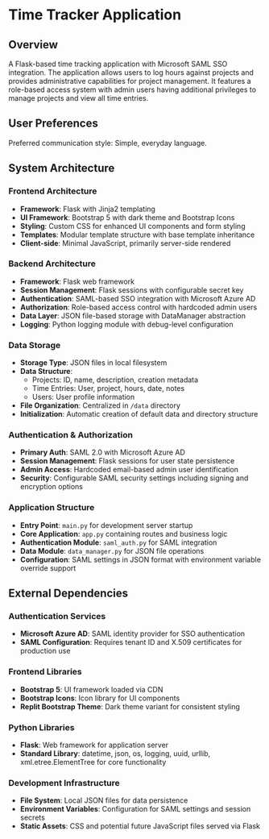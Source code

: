 # Time Tracker Application

## Overview

A Flask-based time tracking application with Microsoft SAML SSO integration. The application allows users to log hours against projects and provides administrative capabilities for project management. It features a role-based access system with admin users having additional privileges to manage projects and view all time entries.

## User Preferences

Preferred communication style: Simple, everyday language.

## System Architecture

### Frontend Architecture
- **Framework**: Flask with Jinja2 templating
- **UI Framework**: Bootstrap 5 with dark theme and Bootstrap Icons
- **Styling**: Custom CSS for enhanced UI components and form styling
- **Templates**: Modular template structure with base template inheritance
- **Client-side**: Minimal JavaScript, primarily server-side rendered

### Backend Architecture
- **Framework**: Flask web framework
- **Session Management**: Flask sessions with configurable secret key
- **Authentication**: SAML-based SSO integration with Microsoft Azure AD
- **Authorization**: Role-based access control with hardcoded admin users
- **Data Layer**: JSON file-based storage with DataManager abstraction
- **Logging**: Python logging module with debug-level configuration

### Data Storage
- **Storage Type**: JSON files in local filesystem
- **Data Structure**: 
  - Projects: ID, name, description, creation metadata
  - Time Entries: User, project, hours, date, notes
  - Users: User profile information
- **File Organization**: Centralized in `/data` directory
- **Initialization**: Automatic creation of default data and directory structure

### Authentication & Authorization
- **Primary Auth**: SAML 2.0 with Microsoft Azure AD
- **Session Management**: Flask sessions for user state persistence
- **Admin Access**: Hardcoded email-based admin user identification
- **Security**: Configurable SAML security settings including signing and encryption options

### Application Structure
- **Entry Point**: `main.py` for development server startup
- **Core Application**: `app.py` containing routes and business logic
- **Authentication Module**: `saml_auth.py` for SAML integration
- **Data Module**: `data_manager.py` for JSON file operations
- **Configuration**: SAML settings in JSON format with environment variable override support

## External Dependencies

### Authentication Services
- **Microsoft Azure AD**: SAML identity provider for SSO authentication
- **SAML Configuration**: Requires tenant ID and X.509 certificates for production use

### Frontend Libraries
- **Bootstrap 5**: UI framework loaded via CDN
- **Bootstrap Icons**: Icon library for UI components
- **Replit Bootstrap Theme**: Dark theme variant for consistent styling

### Python Libraries
- **Flask**: Web framework for application server
- **Standard Library**: datetime, json, os, logging, uuid, urllib, xml.etree.ElementTree for core functionality

### Development Infrastructure
- **File System**: Local JSON files for data persistence
- **Environment Variables**: Configuration for SAML settings and session secrets
- **Static Assets**: CSS and potential future JavaScript files served via Flask